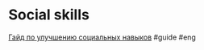# Social skills

[Гайд по улучшению социальных навыков](https://www.improveyoursocialskills.com/basic-social-skills-guide) #guide #eng